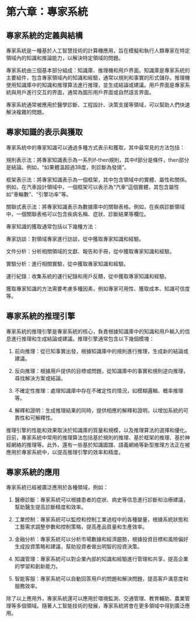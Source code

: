 # 第六章：專家系統

## 專家系統的定義與結構

專家系統是一種基於人工智慧技術的計算機應用，旨在模擬和執行人類專家在特定領域內的知識和推論能力，以解決特定領域的問題。

專家系統由三個基本部分組成：知識庫、推理機和用戶界面。知識庫是專家系統的主要組件，包含專家領域內的知識和經驗，通常以規則和事實的形式儲存。推理機使用知識庫中的知識和推理算法進行推理，並生成結論或建議。用戶界面是專家系統與用戶進行交互的界面，通常為圖形用戶界面或自然語言界面。

專家系統通常被應用於醫學診斷、工程設計、決策支援等領域，可以幫助人們快速解決複雜的問題。

## 專家知識的表示與獲取

專家系統中的專家知識可以通過多種方式表示和獲取，其中最常見的方法包括：

規則表示法：將專家知識表示為一系列if-then規則，其中if部分是條件，then部分是結論。例如，“如果體溫超過38度，則診斷為發燒”。

框架表示法：將專家知識表示為一個框架，其中包含領域中的實體、屬性和關係。例如，在汽車設計領域中，一個框架可以表示為“汽車”這個實體，其包含屬性如“車輪數”、“引擎功率”等。

關聯式表示法：將專家知識表示為數據庫中的關聯表格。例如，在疾病診斷領域中，一個關聯表格可以包含疾病名稱、症狀、診斷結果等欄位。

專家知識的獲取通常包括以下幾種方法：

專家訪談：對領域專家進行訪談，從中獲取專家知識和經驗。

文件分析：分析相關領域的文獻、報告和手冊，從中獲取專家知識和經驗。

實驗分析：進行相關實驗，從中獲取專家知識和經驗。

運行紀錄：收集系統的運行紀錄和用戶反饋，從中獲取專家知識和經驗。

獲取專家知識的方法需要考慮多種因素，例如專家可用性、獲取成本、知識可信度等。

## 專家系統的推理引擎

專家系統的推理引擎是專家系統的核心，負責根據知識庫中的知識和用戶輸入的信息進行推理和生成結論或建議。推理引擎通常包含以下幾個模塊：

1. 前向推理：從已知事實出發，根據知識庫中的規則進行推理，生成新的結論或建議。

2. 反向推理：根據用戶提供的目標或問題，從知識庫中的事實和規則逆向推理，尋找解決方案或結論。

3. 不確定性推理：處理知識庫中存在不確定性的情況，如模糊邏輯、概率推理等。

4. 解釋和證明：生成推理結果的同時，提供相應的解釋和證明，以增加系統的可靠性和可解釋性。

推理引擎的性能和效果取決於知識庫的質量和規模，以及推理算法的選擇和優化。目前，專家系統中常用的推理算法包括基於規則的推理、基於框架的推理、基於神經網絡的推理等。此外，還有一些基於知識圖譜、語義網絡等新型推理方法正在被應用於專家系統中，以提高推理引擎的效率和精度。

## 專家系統的應用

專家系統已經被廣泛應用於各種領域，例如：

1. 醫療診斷：專家系統可以根據患者的症狀、病史等信息進行診斷和治療建議，幫助醫生提高診斷精度和效率。

2. 工業控制：專家系統可以監控和控制工業過程中的各種變量，根據系統狀態和工藝需求調整參數和控制策略，提高產品質量和生產效率。

3. 金融分析：專家系統可以分析市場數據和經濟趨勢，根據投資目標和風險偏好生成投資策略和建議，幫助投資者做出明智的投資決策。

4. 知識管理：專家系統可以對企業內部的知識和經驗進行管理和共享，提高企業的學習和創新能力。

5. 智能客服：專家系統可以自動回答用戶的問題和解決問題，提高客戶滿意度和服務效率。

除了以上應用外，專家系統還可以應用於環境監測、交通管理、教育輔助、農業管理等多個領域。隨著人工智能技術的發展，專家系統將會在更多領域中得到廣泛應用。